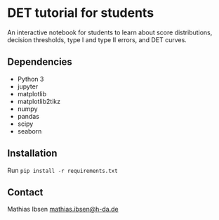 # DET tutorial for students
An interactive notebook for students to learn about score distributions, decision thresholds, type I and type II errors, and DET curves.

## Dependencies
* Python 3
* jupyter
* matplotlib
* matplotlib2tikz
* numpy
* pandas
* scipy
* seaborn

## Installation
Run `pip install -r requirements.txt`

## Contact
Mathias Ibsen [mathias.ibsen@h-da.de](mailto:mathias.ibsen@h-da.de)
